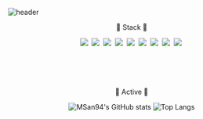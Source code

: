 
![header](https://capsule-render.vercel.app/api?color=auto&text=안드로이드개발자&nbsp;안명성&animation=fadeIn&fontSize=35)

<p align="center">🎠 Stack 🎠</p>
<div align="center">
    <img src="https://img.shields.io/badge/kotlin-ee0000?style=flat-square&logo=kotlin&logoColor=white"/>&nbsp;
    <img src="https://img.shields.io/badge/java-8b0000?style=flat-square&logo=java&logoColor=white"/>&nbsp;
    <img src="https://img.shields.io/badge/MySql-b8860b?style=flat-square&logo=Mysql&logoColor=white"/></a>&nbsp;
    <img src="https://img.shields.io/badge/PostgreSQL-cd853f?style=flat-square&logo=PostgreSQL&logoColor=white"/></a>&nbsp;
    <img src="https://img.shields.io/badge/node.js-41691e?style=flat-square&logo=node.js&logoColor=white"/></a>&nbsp;
    <img src="https://img.shields.io/badge/Android-3ddc84?style=flat-square&logo=Android&logoColor=white"/></a>&nbsp;
    <img src="https://img.shields.io/badge/Spring-6db33f?style=flat-square&logo=Spring&logoColor=white"/>&nbsp;
    <img src="https://img.shields.io/badge/GitHub-181717?style=flat-square&logo=GitHub&logoColor=white"/>&nbsp;
    <img src="https://img.shields.io/badge/jQuery-0769AD?style=flat-square&logo=jQuery&logoColor=white"/>&nbsp;
    </span>
</div>
<br><br>
<br><br>
<p align="center">🎠 Active 🎠</p>
<div align="center">

![MSan94's GitHub stats](https://github-readme-stats.vercel.app/api?username=MSan94&show_icons=true&theme=radical)
![Top Langs](https://github-readme-stats.vercel.app/api/top-langs/?username=MSan94&layout=compact)

</div>
